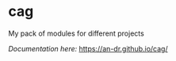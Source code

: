 # cag

My pack of modules for different projects

*Documentation here:* https://an-dr.github.io/cag/
